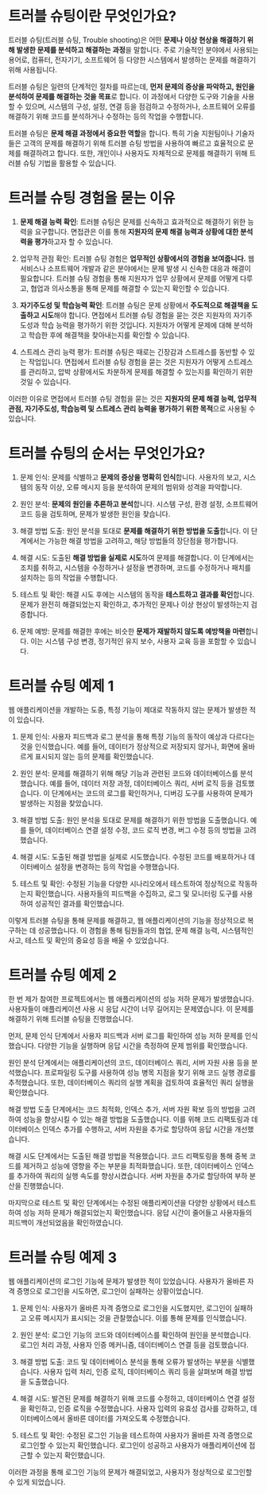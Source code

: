 # 트러블 슈팅이란 무엇인가요?

트러블 슈팅(트러블 슈팅, Trouble shooting)은 어떤 **문제나 이상 현상을 해결하기 위해 발생한 문제를 분석하고 해결하는 과정**을 말합니다. 주로 기술적인 분야에서 사용되는 용어로, 컴퓨터,
전자기기,
소프트웨어 등 다양한 시스템에서 발생하는 문제를 해결하기 위해 사용됩니다.

트러블 슈팅은 일련의 단계적인 절차를 따르는데, **먼저 문제의 증상을 파악하고, 원인을 분석하여 문제를 해결하는 것을 목표**로 합니다. 이 과정에서 다양한 도구와 기술을 사용할 수 있으며, 시스템의 구성, 설정,
연결
등을 점검하고 수정하거나, 소프트웨어 오류를 해결하기 위해 코드를 분석하거나 수정하는 등의 작업을 수행합니다.

트러블 슈팅은 **문제 해결 과정에서 중요한 역할**을 합니다. 특히 기술 지원팀이나 기술자들은 고객의 문제를 해결하기 위해 트러블 슈팅 방법을 사용하여 빠르고 효율적으로 문제를 해결하려고 합니다. 또한, 개인이나
사용자도
자체적으로 문제를 해결하기 위해 트러블 슈팅 기법을 활용할 수 있습니다.

# 트러블 슈팅 경험을 묻는 이유

1. **문제 해결 능력 확인**: 트러블 슈팅은 문제를 신속하고 효과적으로 해결하기 위한 능력을 요구합니다. 면접관은 이를 통해 **지원자의 문제 해결 능력과 상황에 대한 분석력을 평가**하고자 할 수 있습니다.

2. 업무적 관점 확인: 트러블 슈팅 경험은 **업무적인 상황에서의 경험을 보여줍니다.** 웹 서비스나 소프트웨어 개발과 같은 분야에서는 문제 발생 시 신속한 대응과 해결이 필요합니다. 트러블 슈팅 경험을 통해
   지원자가
   업무 상황에서 문제를 어떻게 다루고, 협업과 의사소통을 통해 문제를 해결할 수 있는지 확인할 수 있습니다.

3. **자기주도성 및 학습능력 확인**: 트러블 슈팅은 문제 상황에서 **주도적으로 해결책을 도출하고 시도**해야 합니다. 면접에서 트러블 슈팅 경험을 묻는 것은 지원자의 자기주도성과 학습 능력을 평가하기 위한
   것입니다.
   지원자가 어떻게 문제에 대해 분석하고 학습한 후에 해결책을 찾아내는지를 확인할 수 있습니다.

4. 스트레스 관리 능력 평가: 트러블 슈팅은 때로는 긴장감과 스트레스를 동반할 수 있는 작업입니다. 면접에서 트러블 슈팅 경험을 묻는 것은 지원자가 어떻게 스트레스를 관리하고, 압박 상황에서도 차분하게 문제를
   해결할 수 있는지를 확인하기 위한 것일 수 있습니다.

이러한 이유로 면접에서 트러블 슈팅 경험을 묻는 것은 **지원자의 문제 해결 능력, 업무적 관점, 자기주도성, 학습능력 및 스트레스 관리 능력을 평가하기 위한 목적**으로 사용될 수 있습니다.

# 트러블 슈팅의 순서는 무엇인가요?

1. 문제 인식: 문제를 식별하고 **문제의 증상을 명확히 인식**합니다. 사용자의 보고, 시스템의 동작 이상, 오류 메시지 등을 분석하여 문제의 범위와 성격을 파악합니다.

2. 원인 분석: **문제의 원인을 추론하고 분석**합니다. 시스템 구성, 환경 설정, 소프트웨어 코드 등을 검토하며, 문제가 발생한 원인을 찾습니다.

3. 해결 방법 도출: 원인 분석을 토대로 **문제를 해결하기 위한 방법을 도출**합니다. 이 단계에서는 가능한 해결 방법을 고려하고, 해당 방법들의 장단점을 평가합니다.

4. 해결 시도: 도출된 **해결 방법을 실제로 시도**하여 문제를 해결합니다. 이 단계에서는 조치를 취하고, 시스템을 수정하거나 설정을 변경하며, 코드를 수정하거나 패치를 설치하는 등의 작업을 수행합니다.

5. 테스트 및 확인: 해결 시도 후에는 시스템의 동작을 **테스트하고 결과를 확인**합니다. 문제가 완전히 해결되었는지 확인하고, 추가적인 문제나 이상 현상이 발생하는지 검증합니다.

6. 문제 예방: 문제를 해결한 후에는 비슷한 **문제가 재발하지 않도록 예방책을 마련**합니다. 이는 시스템 구성 변경, 정기적인 유지 보수, 사용자 교육 등을 포함할 수 있습니다.

# 트러블 슈팅 예제 1

웹 애플리케이션을 개발하는 도중, 특정 기능이 제대로 작동하지 않는 문제가 발생한 적이 있습니다.

1. 문제 인식: 사용자 피드백과 로그 분석을 통해 특정 기능의 동작이 예상과 다르다는 것을 인식했습니다. 예를 들어, 데이터가 정상적으로 저장되지 않거나, 화면에 올바르게 표시되지 않는 등의 문제를 확인했습니다.

2. 원인 분석: 문제를 해결하기 위해 해당 기능과 관련된 코드와 데이터베이스를 분석했습니다. 예를 들어, 데이터 저장 과정, 데이터베이스 쿼리, 서버 로직 등을 검토했습니다. 이 단계에서는 코드의 로그를
   확인하거나, 디버깅 도구를 사용하여 문제가 발생하는 지점을 찾았습니다.

3. 해결 방법 도출: 원인 분석을 토대로 문제를 해결하기 위한 방법을 도출했습니다. 예를 들어, 데이터베이스 연결 설정 수정, 코드 로직 변경, 버그 수정 등의 방법을 고려했습니다.

4. 해결 시도: 도출된 해결 방법을 실제로 시도했습니다. 수정된 코드를 배포하거나 데이터베이스 설정을 변경하는 등의 작업을 수행했습니다.

5. 테스트 및 확인: 수정된 기능을 다양한 시나리오에서 테스트하여 정상적으로 작동하는지 확인했습니다. 사용자들의 피드백을 수집하고, 로그 및 모니터링 도구를 사용하여 성공적인 결과를 확인했습니다.

이렇게 트러블 슈팅을 통해 문제를 해결하고, 웹 애플리케이션의 기능을 정상적으로 복구하는 데 성공했습니다. 이 경험을 통해 팀원들과의 협업, 문제 해결 능력, 시스템적인 사고, 테스트 및 확인의 중요성 등을 배울 수
있었습니다.

# 트러블 슈팅 예제 2

한 번 제가 참여한 프로젝트에서는 웹 애플리케이션의 성능 저하 문제가 발생했습니다. 사용자들이 애플리케이션 사용 시 응답 시간이 너무 길어지는 문제였습니다. 이 문제를 해결하기 위해 트러블 슈팅을 진행했습니다.

먼저, 문제 인식 단계에서 사용자 피드백과 서버 로그를 확인하여 성능 저하 문제를 인식했습니다. 다양한 기능을 실행하며 응답 시간을 측정하여 문제 범위를 확인했습니다.

원인 분석 단계에서는 애플리케이션의 코드, 데이터베이스 쿼리, 서버 자원 사용 등을 분석했습니다. 프로파일링 도구를 사용하여 성능 병목 지점을 찾기 위해 코드 실행 경로를 추적했습니다. 또한, 데이터베이스 쿼리의
실행 계획을 검토하여 효율적인 쿼리 실행을 확인했습니다.

해결 방법 도출 단계에서는 코드 최적화, 인덱스 추가, 서버 자원 확보 등의 방법을 고려하여 성능을 향상시킬 수 있는 해결 방법을 도출했습니다. 이를 위해 코드 리팩토링과 데이터베이스 인덱스 추가를 수행하고, 서버
자원을 추가로 할당하여 응답 시간을 개선했습니다.

해결 시도 단계에서는 도출된 해결 방법을 적용했습니다. 코드 리팩토링을 통해 중복 코드를 제거하고 성능에 영향을 주는 부분을 최적화했습니다. 또한, 데이터베이스 인덱스를 추가하여 쿼리의 실행 속도를 향상시켰습니다.
서버 자원을 추가로 할당하여 부하 분산을 진행했습니다.

마지막으로 테스트 및 확인 단계에서는 수정된 애플리케이션을 다양한 상황에서 테스트하여 성능 저하 문제가 해결되었는지 확인했습니다. 응답 시간이 줄어들고 사용자들의 피드백이 개선되었음을 확인하였습니다.

# 트러블 슈팅 예제 3

웹 애플리케이션의 로그인 기능에 문제가 발생한 적이 있었습니다. 사용자가 올바른 자격 증명으로 로그인을 시도하면, 로그인이 실패하는 상황이었습니다. 

1. 문제 인식: 사용자가 올바른 자격 증명으로 로그인을 시도했지만, 로그인이 실패하고 오류 메시지가 표시되는 것을 관찰했습니다. 이를 통해 문제를 인식했습니다.

2. 원인 분석: 로그인 기능의 코드와 데이터베이스를 확인하여 원인을 분석했습니다. 로그인 처리 과정, 사용자 인증 메커니즘, 데이터베이스 연결 등을 검토했습니다.

3. 해결 방법 도출: 코드 및 데이터베이스 분석을 통해 오류가 발생하는 부분을 식별했습니다. 사용자 입력 처리, 인증 로직, 데이터베이스 쿼리 등을 살펴보며 해결 방법을 도출했습니다.

4. 해결 시도: 발견된 문제를 해결하기 위해 코드를 수정하고, 데이터베이스 연결 설정을 확인하고, 인증 로직을 수정했습니다. 사용자 입력의 유효성 검사를 강화하고, 데이터베이스에서 올바른 데이터를 가져오도록
   수정했습니다.

5. 테스트 및 확인: 수정된 로그인 기능을 테스트하여 사용자가 올바른 자격 증명으로 로그인할 수 있는지 확인했습니다. 로그인이 성공하고 사용자가 애플리케이션에 접근할 수 있는지 확인했습니다.

이러한 과정을 통해 로그인 기능의 문제가 해결되었고, 사용자가 정상적으로 로그인할 수 있게 되었습니다.